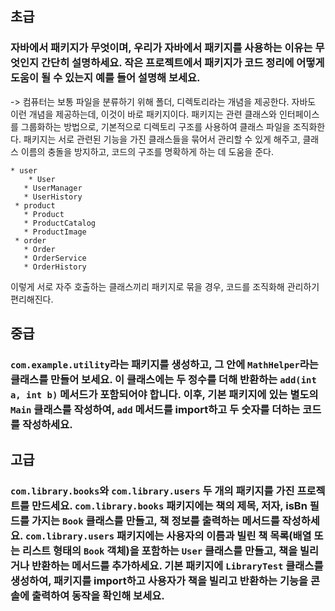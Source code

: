 ## 초급

### 자바에서 패키지가 무엇이며, 우리가 자바에서 패키지를 사용하는 이유는 무엇인지 간단히 설명하세요. 작은 프로젝트에서 패키지가 코드 정리에 어떻게 도움이 될 수 있는지 예를 들어 설명해 보세요.
-> 컴퓨터는 보통 파일을 분류하기 위해 폴더, 디렉토리라는 개념을 제공한다. 자바도 이런 개념을 제공하는데, 이것이 바로 패키지이다.
패키지는 관련 클래스와 인터페이스를 그룹화하는 방법으로, 기본적으로 디렉토리 구조를 사용하여 클래스 파일을 조직화한다. 패키지는 서로 관련된 기능을 가진 클래스들을 묶어서 관리할 수 있게 해주고, 클래스 이름의 충돌을 방지하고, 코드의 구조를 명확하게 하는 데 도움을 준다.

```
* user
    * User
   * UserManager
   * UserHistory
 * product
   * Product
   * ProductCatalog
   * ProductImage
 * order
   * Order
   * OrderService
   * OrderHistory
```
이렇게 서로 자주 호출하는 클래스끼리 패키지로 묶을 경우, 코드를 조직화해 관리하기 편리해진다.

## 중급

### `com.example.utility`라는 패키지를 생성하고, 그 안에 `MathHelper`라는 클래스를 만들어 보세요. 이 클래스에는 두 정수를 더해 반환하는 `add(int a, int b)` 메서드가 포함되어야 합니다. 이후, 기본 패키지에 있는 별도의 `Main` 클래스를 작성하여, `add` 메서드를 import하고 두 숫자를 더하는 코드를 작성하세요.

## 고급

### `com.library.books`와 `com.library.users` 두 개의 패키지를 가진 프로젝트를 만드세요. `com.library.books` 패키지에는 책의 제목, 저자, isBn 필드를 가지는 `Book` 클래스를 만들고, 책 정보를 출력하는 메서드를 작성하세요. `com.library.users` 패키지에는 사용자의 이름과 빌린 책 목록(배열 또는 리스트 형태의 `Book` 객체)을 포함하는 `User` 클래스를 만들고, 책을 빌리거나 반환하는 메서드를 추가하세요. 기본 패키지에 `LibraryTest` 클래스를 생성하여, 패키지를 import하고 사용자가 책을 빌리고 반환하는 기능을 콘솔에 출력하여 동작을 확인해 보세요.
